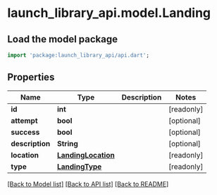 # launch_library_api.model.Landing

## Load the model package
```dart
import 'package:launch_library_api/api.dart';
```

## Properties
Name | Type | Description | Notes
------------ | ------------- | ------------- | -------------
**id** | **int** |  | [readonly] 
**attempt** | **bool** |  | [optional] 
**success** | **bool** |  | [optional] 
**description** | **String** |  | [optional] 
**location** | [**LandingLocation**](LandingLocation.md) |  | [readonly] 
**type** | [**LandingType**](LandingType.md) |  | [readonly] 

[[Back to Model list]](../README.md#documentation-for-models) [[Back to API list]](../README.md#documentation-for-api-endpoints) [[Back to README]](../README.md)


